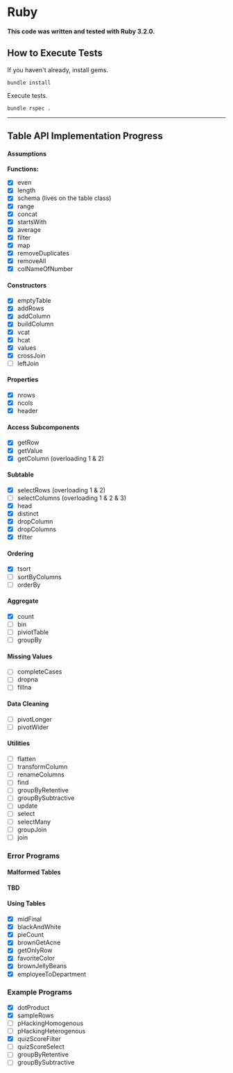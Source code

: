 # Ruby

**This code was written and tested with Ruby 3.2.0.**

## How to Execute Tests

If you haven't already, install gems.
```
bundle install
```

Execute tests.
```
bundle rspec .
```

***

## Table API Implementation Progress

#### Assumptions

**Functions:**

* [x] even
* [x] length
* [x] schema (lives on the table class)
* [x] range
* [x] concat
* [x] startsWith
* [x] average
* [x] filter
* [x] map
* [x] removeDuplicates
* [x] removeAll
* [x] colNameOfNumber

#### Constructors
* [x] emptyTable
* [x] addRows
* [x] addColumn
* [x] buildColumn
* [x] vcat
* [x] hcat
* [x] values
* [x] crossJoin
* [ ] leftJoin

#### Properties

* [x] nrows
* [x] ncols
* [x] header

#### Access Subcomponents

* [x] getRow
* [x] getValue
* [x] getColumn (overloading 1 & 2)

#### Subtable

* [x] selectRows (overloading 1 & 2)
* [ ] selectColumns (overloading 1 & 2 & 3)
* [x] head
* [x] distinct
* [x] dropColumn
* [x] dropColumns
* [x] tfilter

#### Ordering

* [x] tsort
* [ ] sortByColumns
* [ ] orderBy

#### Aggregate

* [x] count
* [ ] bin
* [ ] piviotTable
* [ ] groupBy

#### Missing Values

* [ ] completeCases
* [ ] dropna
* [ ] fillna

#### Data Cleaning

* [ ] pivotLonger
* [ ] pivotWider

#### Utilities

* [ ] flatten
* [ ] transformColumn
* [ ] renameColumns
* [ ] find
* [ ] groupByRetentive
* [ ] groupBySubtractive
* [ ] update
* [ ] select
* [ ] selectMany
* [ ] groupJoin
* [ ] join

### Error Programs

#### Malformed Tables

**TBD**

#### Using Tables

* [x] midFinal
* [x] blackAndWhite
* [x] pieCount
* [x] brownGetAcne
* [x] getOnlyRow
* [x] favoriteColor
* [x] brownJellyBeans
* [x] employeeToDepartment

### Example Programs

* [x] dotProduct
* [x] sampleRows
* [ ] pHackingHomogenous
* [ ] pHackingHeterogenous
* [x] quizScoreFilter
* [ ] quizScoreSelect
* [ ] groupByRetentive
* [ ] groupBySubtractive
